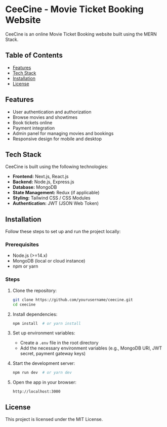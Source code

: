 # CeeCine - Movie Ticket Booking Website

CeeCine is an online Movie Ticket Booking website built using the MERN Stack.

## Table of Contents

- [Features](#features)
- [Tech Stack](#tech-stack)
- [Installation](#installation)
- [License](#license)

## Features

- User authentication and authorization
- Browse movies and showtimes
- Book tickets online
- Payment integration
- Admin panel for managing movies and bookings
- Responsive design for mobile and desktop

## Tech Stack

CeeCine is built using the following technologies:

- **Frontend:** Next.js, React.js
- **Backend:** Node.js, Express.js
- **Database:** MongoDB
- **State Management:** Redux (if applicable)
- **Styling:** Tailwind CSS / CSS Modules
- **Authentication:** JWT (JSON Web Token)

## Installation

Follow these steps to set up and run the project locally:

### Prerequisites

- Node.js (>=14.x)
- MongoDB (local or cloud instance)
- npm or yarn

### Steps

1. Clone the repository:
   ```sh
   git clone https://github.com/yourusername/ceecine.git
   cd ceecine
   ```

2. Install dependencies:
   ```sh
   npm install  # or yarn install
   ```

3. Set up environment variables:
   - Create a `.env` file in the root directory
   - Add the necessary environment variables (e.g., MongoDB URI, JWT secret, payment gateway keys)

4. Start the development server:
   ```sh
   npm run dev  # or yarn dev
   ```

5. Open the app in your browser:
   ```
   http://localhost:3000
   ```

## License

This project is licensed under the MIT License.

